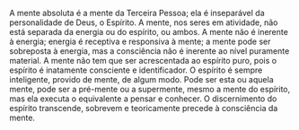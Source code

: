 ﻿A mente absoluta é a mente da Terceira Pessoa; ela é inseparável da personalidade de Deus, o Espírito. A mente, nos seres em atividade, não está separada da energia ou do espírito, ou ambos. A mente não é inerente à energia; energia é receptiva e responsiva à mente; a mente pode ser sobreposta à energia, mas a consciência não é inerente ao nível puramente material. A mente não tem que ser acrescentada ao espírito puro, pois o espírito é inatamente consciente e  identificador. O espírito é sempre inteligente, provido de mente, de algum modo. Pode ser esta ou aquela mente, pode ser a pré-mente ou a supermente, mesmo a mente do espírito, mas ela executa o equivalente a pensar e conhecer. O discernimento do espírito transcende, sobrevem e teoricamente precede à consciência da mente.